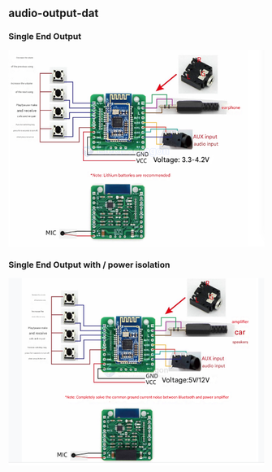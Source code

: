 
## audio-output-dat

### Single End Output 

![](2025-01-20-18-14-13.png)

### Single End Output with / power isolation 

![](2025-01-20-18-15-57.png)